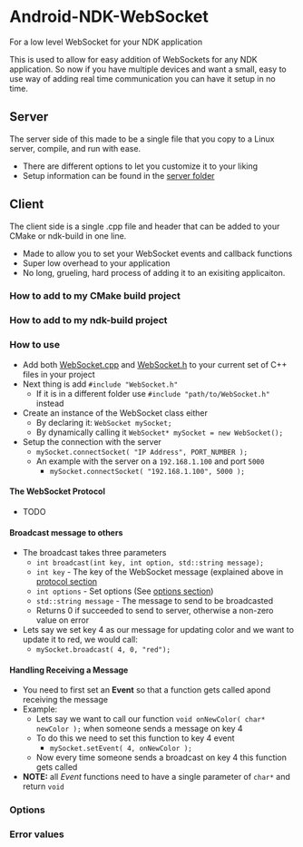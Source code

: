 # Android-NDK-WebSocket
For a low level WebSocket for your NDK application

This is used to allow for easy addition of WebSockets for any NDK application. So now if you have multiple devices and want a small, easy to use way of adding real time communication you can have it setup in no time.

## Server

The server side of this made to be a single file that you copy to a Linux server, compile, and run with ease.

* There are different options to let you customize it to your liking
* Setup information can be found in the [server folder](./serer)

## Client

The client side is a single .cpp file and header that can be added to your CMake or ndk-build in one line.

* Made to allow you to set your WebSocket events and callback functions
* Super low overhead to your application
* No long, grueling, hard process of adding it to an exisiting applicaiton.

### How to add to my CMake build project

### How to add to my ndk-build project

### How to use
* Add both [WebSocket.cpp](./client/WebSocket.cpp) and [WebSocket.h](./client/WebSocket.h) to your current set of C++ files in your project
* Next thing is add `#include "WebSocket.h"`
  * If it is in a different folder use `#include "path/to/WebSocket.h"` instead
* Create an instance of the WebSocket class either
  * By declaring it: `WebSocket mySocket;`
  * By dynamically calling it `WebSocket* mySocket = new WebSocket();`
* Setup the connection with the server
  * `mySocket.connectSocket( "IP Address", PORT_NUMBER );`
  * An example with the server on a `192.168.1.100` and port `5000`
	* `mySocket.connectSocket( "192.168.1.100", 5000 );`

#### The WebSocket Protocol
* TODO

#### Broadcast message to others
* The broadcast takes three parameters
  * `int broadcast(int key, int option, std::string message);`
  * `int key` - The key of the WebSocket message (explained above in [protocol section](#the-websocket-protocol)
  * `int options` - Set options (See [options section](#options))
  * `std::string message` - The message to send to be broadcasted
  * Returns 0 if succeeded to send to server, otherwise a non-zero value on error
* Lets say we set key 4 as our message for updating color and we want to update it to red, we would call:
  * `mySocket.broadcast( 4, 0, "red");`
  
#### Handling Receiving a Message
* You need to first set an **Event** so that a function gets called apond receiving the message
* Example:
  * Lets say we want to call our function `void onNewColor( char* newColor );` when someone sends a message on key 4
  * To do this we need to set this function to key 4 event
	* `mySocket.setEvent( 4, onNewColor );`
  * Now every time someone sends a broadcast on key 4 this function gets called
* **NOTE:** all *Event* functions need to have a single parameter of `char*` and return `void`
  
### Options

### Error values
